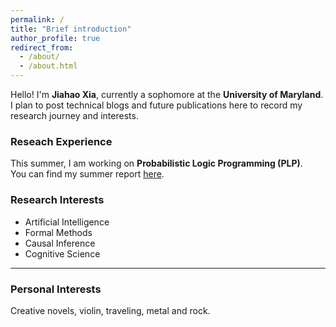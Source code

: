 ```yaml
---
permalink: /
title: "Brief introduction"
author_profile: true
redirect_from: 
  - /about/
  - /about.html
---
```

Hello! I'm **Jiahao Xia**, currently a sophomore at the **University of Maryland**.  
I plan to post technical blogs and future publications here to record my research journey and interests.

### Reseach Experience
This summer, I am working on **Probabilistic Logic Programming (PLP)**.  
You can find my summer report [here](/files/ReportCAV.pdf.pdf).

### Research Interests

- Artificial Intelligence  
- Formal Methods  
- Causal Inference 
- Cognitive Science

---

### Personal Interests
Creative novels, violin, traveling, metal and rock.
